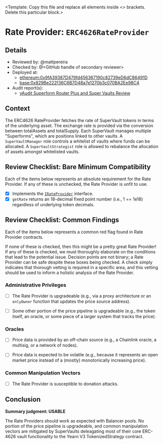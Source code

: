 \<Template: Copy this file and replace all elements inside \<\> brackets. Delete this particular block.\>

# Rate Provider: `ERC4626RateProvider`

## Details
- Reviewed by: @mattpereira
- Checked by: @\<GitHub handle of secondary reviewer\>
- Deployed at:
    - [ethereum:0x9fA39387D479fd456367190c82739eD6dC86491D](https://etherscan.io/address/0x9fA39387D479fd456367190c82739eD6dC86491D#code)
    - [base:0x829Be222f36C6B7D48a7e1270b3c070BA2Ee98C4](https://basescan.org/address/0x829Be222f36C6B7D48a7e1270b3c070BA2Ee98C4#code)
- Audit report(s):
    - [yAudit Superform Router Plus and Super Vaults Review](https://github.com/superform-xyz/SuperVaults/blob/main/audits/yAudit_report.pdf)

## Context
The ERC4626 RateProvider fetches the rate of SuperVault tokens in terms of the underlying asset. The exchange rate is provided via the conversion between totalAssets and totalSupply. Each SuperVault manages multiple "Superforms", which are positions linked to other vaults. A `SuperVaultManager` role controls a whitelist of vaults where funds can be allocated. A `SuperVaultStrategist` role is allowed to rebalance the allocation of assets amongst whitelisted vaults.

## Review Checklist: Bare Minimum Compatibility
Each of the items below represents an absolute requirement for the Rate Provider. If any of these is unchecked, the Rate Provider is unfit to use.

- [x] Implements the [`IRateProvider`](https://github.com/balancer/balancer-v2-monorepo/blob/bc3b3fee6e13e01d2efe610ed8118fdb74dfc1f2/pkg/interfaces/contracts/pool-utils/IRateProvider.sol) interface.
- [x] `getRate` returns an 18-decimal fixed point number (i.e., 1 == 1e18) regardless of underlying token decimals.

## Review Checklist: Common Findings
Each of the items below represents a common red flag found in Rate Provider contracts.

If none of these is checked, then this might be a pretty great Rate Provider! If any of these is checked, we must thoroughly elaborate on the conditions that lead to the potential issue. Decision points are not binary; a Rate Provider can be safe despite these boxes being checked. A check simply indicates that thorough vetting is required in a specific area, and this vetting should be used to inform a holistic analysis of the Rate Provider.

### Administrative Privileges
- [ ] The Rate Provider is upgradeable (e.g., via a proxy architecture or an `onlyOwner` function that updates the price source address). 

- [ ] Some other portion of the price pipeline is upgradeable (e.g., the token itself, an oracle, or some piece of a larger system that tracks the price). 

### Oracles
- [ ] Price data is provided by an off-chain source (e.g., a Chainlink oracle, a multisig, or a network of nodes). 

- [ ] Price data is expected to be volatile (e.g., because it represents an open market price instead of a (mostly) monotonically increasing price). 

### Common Manipulation Vectors
- [ ] The Rate Provider is susceptible to donation attacks.


## Conclusion
**Summary judgment: USABLE**

The Rate Providers should work as expected with Balancer pools. No portion of the price pipeline is upgradeable, and common manipulation vectors are mitigated by SuperVaults deleagating most of their core ERC-4626 vault functionality to the Yearn V3 TokenizedStrategy contract.
